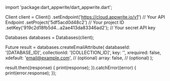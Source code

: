 import 'package:dart_appwrite/dart_appwrite.dart';

Client client = Client()
  .setEndpoint('https://cloud.appwrite.io/v1') // Your API Endpoint
  .setProject('5df5acd0d48c2') // Your project ID
  .setKey('919c2d18fb5d4...a2ae413da83346ad2'); // Your secret API key

Databases databases = Databases(client);

Future result = databases.createEmailAttribute(
  databaseId: '[DATABASE_ID]',
  collectionId: '[COLLECTION_ID]',
  key: '',
  xrequired: false,
  xdefault: 'email@example.com', // (optional)
  array: false, // (optional)
);

result.then((response) {
  print(response);
}).catchError((error) {
  print(error.response);
});
